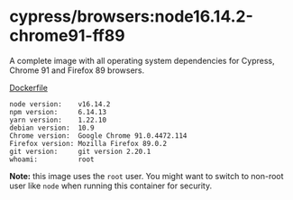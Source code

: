 # cypress/browsers:node16.14.2-chrome91-ff89

A complete image with all operating system dependencies for Cypress, Chrome
91 and Firefox 89 browsers.

[Dockerfile](Dockerfile)

```text
node version:    v16.14.2
npm version:     6.14.13
yarn version:    1.22.10
debian version:  10.9
Chrome version:  Google Chrome 91.0.4472.114  
Firefox version: Mozilla Firefox 89.0.2
git version:     git version 2.20.1
whoami:          root
```

**Note:** this image uses the `root` user. You might want to switch to non-root
user like `node` when running this container for security.
